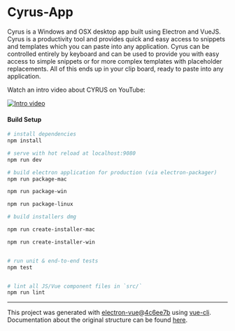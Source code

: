 # Cyrus-App

Cyrus is a Windows and OSX desktop app built using Electron and VueJS.  Cyrus is a productivity tool and provides quick and easy access to snippets and templates which you can paste into any application.  Cyrus can be controlled entirely by keyboard and can be used to provide you with easy access to simple snippets or for more complex templates with placeholder replacements. All of this ends up in your clip board, ready to paste into any application.


Watch an intro video about CYRUS on YouTube:

[![Intro video](https://img.youtube.com/vi/Mf8PFIL-4cQ/0.jpg)](https://www.youtube.com/watch?v=Mf8PFIL-4cQ)


#### Build Setup

``` bash
# install dependencies
npm install

# serve with hot reload at localhost:9080
npm run dev

# build electron application for production (via electron-packager)
npm run package-mac

npm run package-win

npm run package-linux

# build installers dmg

npm run create-installer-mac

npm run create-installer-win


# run unit & end-to-end tests
npm test


# lint all JS/Vue component files in `src/`
npm run lint

```

---

This project was generated with [electron-vue](https://github.com/SimulatedGREG/electron-vue)@[4c6ee7b](https://github.com/SimulatedGREG/electron-vue/tree/4c6ee7bf4f9b4aa647a22ec1c1ca29c2e59c3645) using [vue-cli](https://github.com/vuejs/vue-cli). Documentation about the original structure can be found [here](https://simulatedgreg.gitbooks.io/electron-vue/content/index.html).
